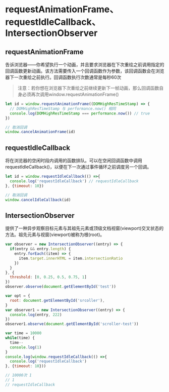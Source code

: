 # requestAnimationFrame、requestIdleCallback、IntersectionObserver

## requestAnimationFrame

告诉浏览器——你希望执行一个动画，并且要求浏览器在下次重绘之前调用指定的回调函数更新动画。该方法需要传入一个回调函数作为参数，该回调函数会在浏览器下一次重绘之前执行。回调函数执行次数通常是每秒60次

> 注意：若你想在浏览器下次重绘之前继续更新下一帧动画，那么回调函数自身必须再次调用window.requestAnimationFrame()

```js
let id = window.requestAnimationFrame((DOMHighResTimeStamp) => {
  // DOMHighResTimeStamp 与 performance.now() 相同
  console.log(DOMHighResTimeStamp === performance.now()) // true
})

// 取消回调
window.cancelAnimationFrame(id)
```

## requestIdleCallback

将在浏览器的空闲时段内调用的函数排队。可以在空闲回调函数中调用requestIdleCallback()，以便在下一次通过事件循环之前调度另一个回调。

```js
let id = window.requestIdleCallback(() =>{
  console.log('requestIdleCallback') // requestIdleCallback
}, {timeout: 10})

// 取消回调
window.cancelIdleCallback(id)
```

## IntersectionObserver

提供了一种异步观察目标元素与其祖先元素或顶级文档视窗(viewport)交叉状态的方法。祖先元素与视窗(viewport)被称为根(root)。

```js
var observer = new IntersectionObserver((entry) => {
  if(entry && entry.length) {
    entry.forEach((item) => {
      item.target.innerHTML = item.intersectionRatio
    })
  }
}, {
  threshold: [0, 0.25, 0.5, 0.75, 1]
})
observer.observe(document.getElementById('test'))

var opt = {
  root: document.getElementById('srcoller'),
}
var observer1 = new IntersectionObserver((entry) => {
  console.log(entry, 222)
})
observer1.observe(document.getElementById('scroller-test'))

var time = 10000
while(time) {
  time--
  console.log(1)
}
console.log(window.requestIdleCallback(() =>{
  console.log('requestIdleCallback')
}, {timeout: 10}))

// 10000次 1
// 1
// requestIdleCallback
```